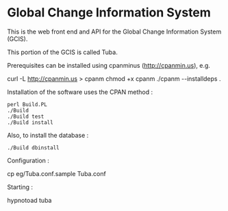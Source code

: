 
Global Change Information System
================================

This is the web front end and API for the Global Change Information System (GCIS).

This portion of the GCIS is called Tuba.

Prerequisites can be installed using cpanminus (http://cpanmin.us), e.g.

   curl -L http://cpanmin.us > cpanm
   chmod +x cpanm
   ./cpanm --installdeps .

Installation of the software uses the CPAN method :

    perl Build.PL
    ./Build
    ./Build test
    ./Build install

Also, to install the database :

    ./Build dbinstall

Configuration :

   cp eg/Tuba.conf.sample Tuba.conf

Starting :

   hypnotoad tuba

